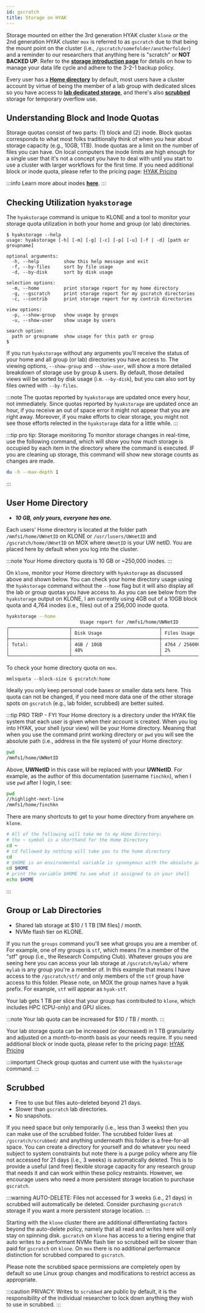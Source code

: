 ```yaml
---
id: gscratch
title: Storage on HYAK
---
```


Storage mounted on either the 3rd generation HYAK cluster `klone` or the 2nd generation HYAK cluster `mox` is referred to as `gscratch` due to that being the mount point on the cluster (i.e., `/gscratch/somefolder/anotherfolder`) and a reminder to our researchers that anything here is "scratch" or **NOT BACKED UP**. Refer to the [**storage introduction page**](https://hyak.uw.edu/docs/storage/data) for details on how to manage your data life cycle and adhere to the 3-2-1 backup policy.

Every user has a [**Home directory**](#user-home-directory) by default, most users have a cluster account by virtue of being the member of a lab group with dedicated slices so you have access to [**lab dedicated storage**](#group-or-lab-directories), and there's also [**scrubbed**](#scrubbed) storage for temporary overflow use.

## Understanding Block and Inode Quotas

Storage quotas consist of two parts: (1) block and (2) inode. Block quotas corresponds to what most folks traditionally think of when you hear about storage capacity (e.g., 10GB, 1TB). Inode quotas are a limit on the number of files you can have. On local computers the inode limits are high enough for a single user that it's not a concept you have to deal with until you start to use a cluster with larger workflows for the first time. If you need additional block or inode quota, please refer to the pricing page: [HYAK Pricing](https://hyak.uw.edu/pricing)



:::info
Learn more about inodes [**here**](https://www.admin-magazine.com/HPC/Articles/What-Is-an-Inode).
:::


## Checking Utilization `hyakstorage`

The `hyakstorage` command is unique to KLONE and a tool to monitor your storage quota utilization in both your home and group (or lab) directories.

```shell-session terminal=true
$ hyakstorage --help
usage: hyakstorage [-h] [-m] [-g] [-c] [-p] [-u] [-f | -d] [path or groupname]

optional arguments:
  -h, --help         show this help message and exit
  -f, --by-files     sort by file usage
  -d, --by-disk      sort by disk usage

selection options:
  -m, --home         print storage report for my home directory
  -g, --gscratch     print storage report for my gscratch directories
  -c, --contrib      print storage report for my contrib directories

view options:
  -p, --show-group   show usage by groups
  -u, --show-user    show usage by users

search option:
  path or groupname  show usage for this path or group
$
```

If you run `hyakstorage` without any arguments you'll receive the status of your home and all group (or lab) directories you have access to. The viewing options, `--show-group` and `--show-user`, will show a more detailed breakdown of storage use by group & users. By default, those detailed views will be sorted by disk usage (i.e. `--by-disk`), but you can also sort by files owned with `--by-files`.

:::note
The quotas reported by `hyakstorage` are updated once every hour, not immediately. Since quotas reported by `hyakstorage` are updated once an hour, if you receive an out of space error it might not appear that you are right away. Moreover, if you make efforts to clear storage, you might not see those efforts relected in the `hyakstorage` data for a little while.
:::

:::tip pro tip: Storage monitoring
To monitor storage changes in real-time, use the following command, which will show you how much storage is occupied by each item in the directory where the command is executed. IF you are cleaning up storage, this command will show new storage counts as changes are made. 
```bash
du -h --max-depth 1
```
:::

## User Home Directory

- ***10 GB, only yours, everyone has one.***

Each users' Home directory is located at the folder path `/mmfs1/home/UWnetID` on KLONE or `/usr/lusers/UWnetID` and `/gscratch/home/UWnetID` on MOX where `UWnetID` is your UW netID. You are placed here by default when you log into the cluster. 

:::note
Your Home directory quota is 10 GB or ~250,000 inodes.
:::

On `klone`, monitor your Home directory with `hyakstorage` as discussed above and shown below. You can check your home directory usage using the `hyakstorage` command without the `--home` flag but it will also display all the lab or group quotas you have access to. As you can see below from the `hyakstorage` output on KLONE, I am currently using 4GB out of a 10GB block quota and 4,764 inodes (i.e., files) out of a 256,000 inode quota.

```bash
hyakstorage --home
                           Usage report for /mmfs1/home/UWNetID
╭──────────────────────┬────────────────────────────────┬────────────────────────────────╮
│                      │ Disk Usage                     │ Files Usage                    │
├──────────────────────┼────────────────────────────────┼────────────────────────────────┤
│ Total:               │ 4GB / 10GB                     │ 4764 / 256000 files            │
│                      │ 40%                            │ 2%                             │
╰──────────────────────┴────────────────────────────────┴────────────────────────────────╯
```

To check your home directory quota on `mox`.

```
mmlsquota --block-size G gscratch:home
```

Ideally you only keep personal code bases or smaller data sets here. This quota can not be changed, if you need more data one of the other storage spots on `gscratch` (e.g., lab folder, scrubbed) are better suited.

:::tip PRO TRIP - FYI
Your Home directory is a directory under the HYAK file system that each user is given when their account is created. When you log into HYAK, your shell (your view) will be your Home directory. Meaning that when you use the command print working directory or `pwd` you will see the absolute path (i.e., address in the file system) of your Home directory: 

```bash
pwd
/mmfs1/home/UWNetID
```
Above, **UWNetID** in this case will be replaced with your **UWNetID**. For example, as the author of this documentation (username `finchkn`), when I use `pwd` after I login, I see: 
```bash
pwd
//highlight-next-line
/mmfs1/home/finchkn
```
There are many shortcuts to get to your home directory from anywhere on `klone`. 
```bash
# All of the following will take me to my Home Directory:
# the ~ symbol is a shorthand for the Home Directory
cd ~ 
# cd followed by nothing will take you to the home directory
cd
# $HOME is an environmental variable is synonymous with the absolute path of your Home Directory
cd $HOME
# print the variable $HOME to see what it assigned to in your shell
echo $HOME
```
:::

## Group or Lab Directories

- Shared lab storage at $10 / 1 TB [1M files] / month.
- NVMe flash tier on KLONE.

If you run the `groups` command you'll see what groups you are a member of. For example, one of my groups is `stf`, which means I'm a member of the "stf" group (i.e., the Research Computing Club). Whatever groups you are seeing here you can access your lab storage at `/gscratch/mylab/` where `mylab` is any group you're a member of. In this example that means I have access to the `/gscratch/stf/` and only members of the `stf` group have access to this folder. Please note, on MOX the group names have a hyak prefix. For example, `stf` will appear as `hyak-stf`.

Your lab gets 1 TB per slice that your group has contributed to `klone`, which includes HPC (CPU-only) and GPU slices.

:::note
Your lab quota can be increased for $10 / TB / month.
:::

Your lab storage quota can be increased (or decreased) in 1 TB granularity and adjusted on a month-to-month basis as your needs require. If you need additional block or inode quota, please refer to the pricing page: [HYAK Pricing](https://hyak.uw.edu/pricing)

:::important
Check group quotas and current use with the `hyakstorage` command.
:::

## Scrubbed

- Free to use but files auto-deleted beyond 21 days.
- Slower than `gscratch` lab directories.
- No snapshots.

If you need space but only temporarily (i.e., less than 3 weeks) then you can make use of the scrubbed folder. The scrubbed folder lives at `/gscratch/scrubbed/` and anything underneath this folder is a free-for-all space. You can create a directory for yourself and do whatever you need subject to system constraints but note there is a purge policy where any file not accessed for 21 days (i.e., 3 weeks) is automatically deleted. This is to provide a useful (and free) flexible storage capacity for any research group that needs it and can work within these policy restraints. However, we encourage users who need a more persistent storage location to purchase `gscratch`.

:::warning
AUTO-DELETE: Files not accessed for 3 weeks (i.e., 21 days) in scrubbed will automatically be deleted. Consider purchasing `gscratch` storage if you want a more persistent storage location.
:::

Starting with the `klone` cluster there are additional differentiating factors beyond the auto-delete policy, namely that all read and writes here will only stay on spinning disk. `gscratch` on `klone` has access to a tiering engine that auto writes to a performant NVMe flash tier so scrubbed will be slower than paid for `gscratch` on `klone`. On `mox` there is no additional performance distinction for scrubbed compared to `gscratch`.

Please note the scrubbed space permissions are completely open by default so use Linux group changes and modifications to restrict access as appropriate.

:::caution
PRIVACY: Writes to `scrubbed` are public by default, it is the responsibility of the individual researcher to lock down anything they wish to use in scrubbed.
:::

